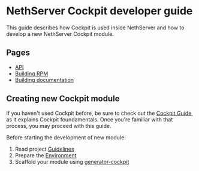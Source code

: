 # NethServer Cockpit developer guide

This guide describes how Cockpit is used inside NethServer and how to develop
a new NethServer Cockpit module.

## Pages

* [API](./api)
* [Building RPM](./build_rpm)
* [Building documentation](./build_doc)

## Creating new Cockpit module

If you haven't used Cockpit before, be sure to check out the [Cockpit Guide](http://cockpit-project.org/guide/latest/), 
as it explains Cockpit foundamentals. 
Once you're familiar with that process, you may proceed with this guide.

Before starting the development of new module:

1. Read project [Guidelines](./guidelines)
2. Prepare the [Environment](./environment)
3. Scaffold your module using [generator-cockpit](https://github.com/edospadoni/generator-cockpit)

